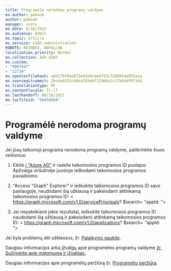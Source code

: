 ```yaml
---
title: Programėlė nerodoma programų valdyme
ms.author: pebaum
author: pebaum
manager: scotv
ms.date: 8/16/2021
ms.audience: Admin
ms.topic: article
ms.service: o365-administration
ROBOTS: NOINDEX, NOFOLLOW
localization_priority: Normal
ms.collection: Adm_O365
ms.custom:
- "9007647"
- "12734"
ms.openlocfilehash: a8d176fdee073e41b61de6f53c728601da955aaa
ms.sourcegitcommit: 2be4a0352cb84a703ebf12966e1c17b64df07364
ms.translationtype: MT
ms.contentlocale: lt-LT
ms.lasthandoff: 08/16/2021
ms.locfileid: "58454694"
---
```

# <a name="my-app-isnt-showing-up-in-app-governance"></a>Programėlė nerodoma programų valdyme

Jei jūsų taikomoji programa nerodoma programų valdyme, patikrinkite šiuos veiksmus:

1. Eikite [į "Azure AD"](https://aad.portal.azure.com/) ir raskite taikomosios programos ID puslapio Apžvalga viršutinėje juostoje ieškodami taikomosios programos pavadinimo.

1. "Access "Graph" Explorer" ir ieškokite taikomosios programos ID savo paslaugoje, naudodami šią užklausą ir pakeisdami atitinkamą taikomosios programos <appId> ID: < https://graph.microsoft.com/v1.0/servicePrincipals? $search= "appId: <appId> ">

1. Jei nepateikiami jokie rezultatai, ieškokite taikomosios programos ID naudodami šią užklausą ir pakeisdami atitinkamą taikomosios programos <appId> ID: < https://graph.microsoft.com/v1.0/applications? $search= "appId: <appId> ">

Jei kyla problemų dėl užklausos, žr. [Palaikymo gaukite](https://docs.microsoft.com/microsoft-365/business-video/get-help-support). 

Daugiau informacijos arba įžvalgų apie programėles programų valdyme [žr. Sužinokite apie matomumą ir įžvalgas.](https://docs.microsoft.com/microsoft-365/compliance/app-governance-visibility-insights-overview)

Daugiau informacijos apie programėlių peržiūrą žr. [Programėlių peržiūra](https://docs.microsoft.com/microsoft-365/compliance/app-governance-visibility-insights-view-apps).
